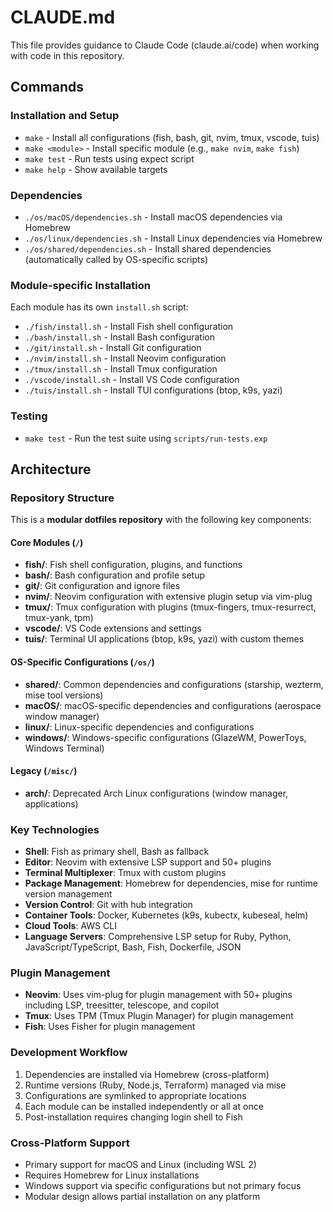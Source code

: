 # CLAUDE.md

This file provides guidance to Claude Code (claude.ai/code) when working with code in this repository.

## Commands

### Installation and Setup
- `make` - Install all configurations (fish, bash, git, nvim, tmux, vscode, tuis)
- `make <module>` - Install specific module (e.g., `make nvim`, `make fish`)
- `make test` - Run tests using expect script
- `make help` - Show available targets

### Dependencies
- `./os/macOS/dependencies.sh` - Install macOS dependencies via Homebrew
- `./os/linux/dependencies.sh` - Install Linux dependencies via Homebrew
- `./os/shared/dependencies.sh` - Install shared dependencies (automatically called by OS-specific scripts)

### Module-specific Installation
Each module has its own `install.sh` script:
- `./fish/install.sh` - Install Fish shell configuration
- `./bash/install.sh` - Install Bash configuration  
- `./git/install.sh` - Install Git configuration
- `./nvim/install.sh` - Install Neovim configuration
- `./tmux/install.sh` - Install Tmux configuration
- `./vscode/install.sh` - Install VS Code configuration
- `./tuis/install.sh` - Install TUI configurations (btop, k9s, yazi)

### Testing
- `make test` - Run the test suite using `scripts/run-tests.exp`

## Architecture

### Repository Structure
This is a **modular dotfiles repository** with the following key components:

#### Core Modules (`/`)
- **fish/**: Fish shell configuration, plugins, and functions
- **bash/**: Bash configuration and profile setup
- **git/**: Git configuration and ignore files
- **nvim/**: Neovim configuration with extensive plugin setup via vim-plug
- **tmux/**: Tmux configuration with plugins (tmux-fingers, tmux-resurrect, tmux-yank, tpm)
- **vscode/**: VS Code extensions and settings
- **tuis/**: Terminal UI applications (btop, k9s, yazi) with custom themes

#### OS-Specific Configurations (`/os/`)
- **shared/**: Common dependencies and configurations (starship, wezterm, mise tool versions)
- **macOS/**: macOS-specific dependencies and configurations (aerospace window manager)
- **linux/**: Linux-specific dependencies and configurations
- **windows/**: Windows-specific configurations (GlazeWM, PowerToys, Windows Terminal)

#### Legacy (`/misc/`)
- **arch/**: Deprecated Arch Linux configurations (window manager, applications)

### Key Technologies
- **Shell**: Fish as primary shell, Bash as fallback
- **Editor**: Neovim with extensive LSP support and 50+ plugins
- **Terminal Multiplexer**: Tmux with custom plugins
- **Package Management**: Homebrew for dependencies, mise for runtime version management
- **Version Control**: Git with hub integration
- **Container Tools**: Docker, Kubernetes (k9s, kubectx, kubeseal, helm)
- **Cloud Tools**: AWS CLI
- **Language Servers**: Comprehensive LSP setup for Ruby, Python, JavaScript/TypeScript, Bash, Fish, Dockerfile, JSON

### Plugin Management
- **Neovim**: Uses vim-plug for plugin management with 50+ plugins including LSP, treesitter, telescope, and copilot
- **Tmux**: Uses TPM (Tmux Plugin Manager) for plugin management
- **Fish**: Uses Fisher for plugin management

### Development Workflow
1. Dependencies are installed via Homebrew (cross-platform)
2. Runtime versions (Ruby, Node.js, Terraform) managed via mise
3. Configurations are symlinked to appropriate locations
4. Each module can be installed independently or all at once
5. Post-installation requires changing login shell to Fish

### Cross-Platform Support
- Primary support for macOS and Linux (including WSL 2)
- Requires Homebrew for Linux installations
- Windows support via specific configurations but not primary focus
- Modular design allows partial installation on any platform